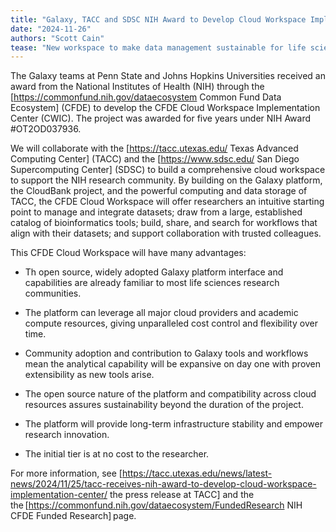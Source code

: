 ```yaml
---
title: "Galaxy, TACC and SDSC NIH Award to Develop Cloud Workspace Implementation Center"
date: "2024-11-26"
authors: "Scott Cain"
tease: "New workspace to make data management sustainable for life sciences data analysis"
---
```


The Galaxy teams at Penn State and Johns Hopkins Universities received an
award from the National Institutes of Health (NIH) through the
[https://commonfund.nih.gov/dataecosystem Common Fund Data Ecosystem] (CFDE) to
develop the CFDE Cloud Workspace Implementation Center (CWIC). The project was
awarded for five years under NIH Award #OT2OD037936.

We will collaborate with the [https://tacc.utexas.edu/ Texas Advanced Computing Center] (TACC)
and the [https://www.sdsc.edu/ San Diego Supercomputing Center] (SDSC) to
build a comprehensive cloud workspace to support the NIH research community.
By building on the Galaxy platform, the CloudBank project, and the powerful
computing and data storage of TACC, the CFDE Cloud Workspace will offer
researchers an intuitive starting point to manage and integrate datasets;
draw from a large, established catalog of bioinformatics tools; build, share,
and search for workflows that align with their datasets; and support
collaboration with trusted colleagues.

This CFDE Cloud Workspace will have many advantages:

-   Th open source, widely adopted Galaxy platform interface and capabilities are
    already familiar to most life sciences research communities.

-   The platform can leverage all major cloud providers and academic compute
    resources, giving unparalleled cost control and flexibility over time.

-   Community adoption and contribution to Galaxy tools and workflows mean the
    analytical capability will be expansive on day one with proven extensibility
    as new tools arise.

-   The open source nature of the platform and compatibility across cloud
    resources assures sustainability beyond the duration of the project.

-   The platform will provide long-term infrastructure stability and empower
    research innovation.

-   The initial tier is at no cost to the researcher.

For more information, see
[https://tacc.utexas.edu/news/latest-news/2024/11/25/tacc-receives-nih-award-to-develop-cloud-workspace-implementation-center/ the press release at TACC]
and the the [https://commonfund.nih.gov/dataecosystem/FundedResearch NIH CFDE Funded Research] page.
